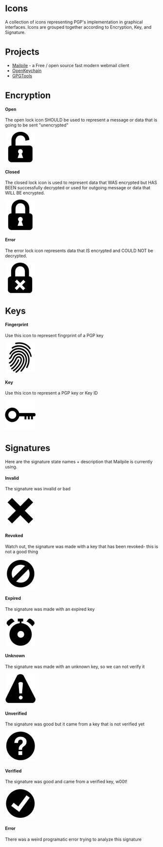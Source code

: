 Icons
=====

A collection of icons representing PGP's implementation in graphical interfaces. Icons are grouped together according to Encryption, Key, and Signature.


Projects
========

* [Mailpile](https://github.com/pagekite/Mailpile) - a Free / open source fast modern webmail client
* [OpenKeychain](https://github.com/open-keychain/open-keychain)
* [GPGTools](https://github.com/GPGTools)


Encryption
==========

#### Open

The open lock icon SHOULD be used to represent a message or data that is going to be sent "unencrypted"

![Unncrypted Icon](https://raw.githubusercontent.com/ModernPGP/icons/master/encryption/lock-open.png)


#### Closed

The closed lock icon is used to represent data that WAS encrypted but HAS BEEN successfully decrypted or used for outgoing message or data that WILL BE encrypted.

![Encrypted Icon](https://raw.githubusercontent.com/ModernPGP/icons/master/encryption/lock-closed.png)


#### Error

The error lock icon represents data that IS encrypted and COULD NOT be decrypted.

![Error Icon](https://raw.githubusercontent.com/ModernPGP/icons/master/encryption/lock-error.png)


Keys
====

#### Fingerprint
Use this icon to represent fingrprint of a PGP key

![Fingerprint Icon](https://raw.githubusercontent.com/ModernPGP/icons/master/keys/icon-fingerprint.png)

#### Key
Use this icon to represent a PGP key or Key ID 

![Key Icon](https://raw.githubusercontent.com/ModernPGP/icons/master/keys/icon-key.png)


Signatures
==========

Here are the signature state names + description that Mailpile is currently using.


#### Invalid
The signature was invalid or bad

![Invalid Signature Icon](https://raw.githubusercontent.com/ModernPGP/icons/master/signatures/signature-invalid-cutout.png)


#### Revoked
Watch out, the signature was made with a key that has been revoked- this is not a good thing

![Revoked Signature Icon](https://raw.githubusercontent.com/ModernPGP/icons/master/signatures/signature-revoked-cutout.png)


#### Expired
The signature was made with an expired key

![Expired Signature Icon](https://raw.githubusercontent.com/ModernPGP/icons/master/signatures/signature-expired-cutout.png)


#### Unknown
The signature was made with an unknown key, so we can not verify it

![Unknown Signature Icon](https://raw.githubusercontent.com/ModernPGP/icons/master/signatures/signature-unknown-cutout.png)


#### Unverified
The signature was good but it came from a key that is not verified yet

![Unverified Signature Icon](https://raw.githubusercontent.com/ModernPGP/icons/master/signatures/signature-unverified-cutout.png)


#### Verified
The signature was good and came from a verified key, w00t!

![Verified Signature Icon](https://raw.githubusercontent.com/ModernPGP/icons/master/signatures/signature-verified-cutout.png)


#### Error
There was a weird programatic error trying to analyze this signature

